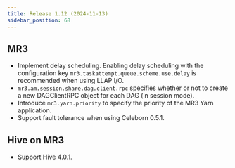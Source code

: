 ```yaml
---
title: Release 1.12 (2024-11-13)
sidebar_position: 68
---
```


## MR3
  - Implement delay scheduling. Enabling delay scheduling with the configuration key `mr3.taskattempt.queue.scheme.use.delay` is recommended when using LLAP I/O.
  - `mr3.am.session.share.dag.client.rpc` specifies whether or not to create a new DAGClientRPC object for each DAG (in session mode).
  - Introduce `mr3.yarn.priority` to specify the priority of the MR3 Yarn application.
  - Support fault tolerance when using Celeborn 0.5.1.

## Hive on MR3
  - Support Hive 4.0.1.

